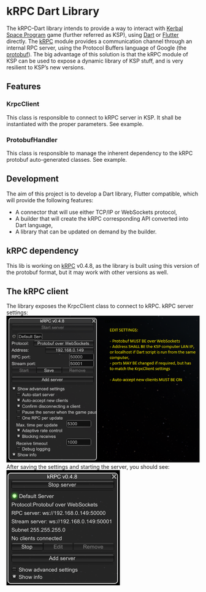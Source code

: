 kRPC Dart Library
=================

The kRPC–Dart library intends to provide a way to interact with 
[Kerbal Space Program](https://www.kerbalspaceprogram.com/) game (further referred as KSP), using
[Dart](https://dart.dev/) or [Flutter](https://flutter.dev/) directly. The 
[kRPC](https://krpc.github.io/krpc/index.html) module provides a communication channel through an internal RPC server,
using the Protocol Buffers language of Google (the [protobuf](https://developers.google.com/protocol-buffers)).
The big advantage of this solution is that the kRPC module of KSP can be used to expose a dynamic library of KSP stuff,
and is very resilient to KSP’s new versions.

## Features
### KrpcClient
This class is responsible to connect to kRPC server in KSP. It shall be instantiated with the proper parameters. See
example.

### ProtobufHandler
This class is responsible to manage the inherent dependency to the kRPC protobuf auto-generated classes. See example.

## Development
The aim of this project is to develop a Dart library, Flutter compatible, which will provide the following features:
-	A connector that will use either TCP/IP or WebSockets protocol,
-	A builder that will create the kRPC corresponding API converted into Dart language,
-	A library that can be updated on demand by the builder.

## kRPC dependency
This lib is working on [kRPC](https://krpc.github.io/krpc/) v0.4.8, as the library is built using this version of the 
protobuf format, but it may work with other versions as well.

## The kRPC client
The library exposes the KrpcClient class to connect to kRPC.
kRPC server settings:
![Server settings](media/server_settings.png)
After saving the settings and starting the server, you should see:
![Server running](media/running_server.png)
